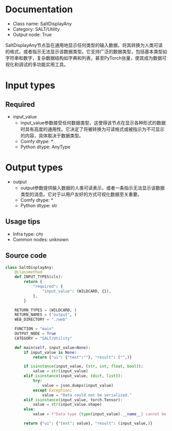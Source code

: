 
# Documentation
- Class name: SaltDisplayAny
- Category: SALT/Utility
- Output node: True

SaltDisplayAny节点旨在通用地显示任何类型的输入数据，将其转换为人类可读的格式，或者指示无法显示该数据类型。它支持广泛的数据类型，包括基本类型如字符串和数字，复杂数据结构如字典和列表，甚至PyTorch张量，使其成为数据可视化和调试的多功能实用工具。

# Input types
## Required
- input_value
    - input_value参数接受任何数据类型，这使得该节点在显示各种形式的数据时具有高度的通用性。它决定了将被转换为可读格式或被指示为不可显示的内容，具体取决于数据类型。
    - Comfy dtype: *
    - Python dtype: AnyType

# Output types
- output
    - output参数提供输入数据的人类可读表示，或者一条指示无法显示该数据类型的消息。它对于以用户友好的方式可视化数据至关重要。
    - Comfy dtype: *
    - Python dtype: str


## Usage tips
- Infra type: `CPU`
- Common nodes: unknown


## Source code
```python
class SaltDisplayAny:
    @classmethod
    def INPUT_TYPES(cls):
        return {
            "required": {
                "input_value": (WILDCARD, {}),
            },
        }

    RETURN_TYPES = (WILDCARD, )
    RETURN_NAMES = ("output", )
    WEB_DIRECTORY = "./web"

    FUNCTION = "main"
    OUTPUT_NODE = True
    CATEGORY = "SALT/Utility"

    def main(self, input_value=None):
        if input_value is None:
            return {"ui": {"text":""}, "result": ("",)}

        if isinstance(input_value, (str, int, float, bool)):
            value = str(input_value)
        elif isinstance(input_value, (dict, list)):
            try:
                value = json.dumps(input_value)
            except Exception:
                value = "Data could not be serialized."
        elif isinstance(input_value, torch.Tensor):
            value = str(input_value.shape)
        else:
            value = f"Data type {type(input_value).__name__} cannot be displayed"

        return {"ui": {"text": value}, "result": (input_value,)}

```
